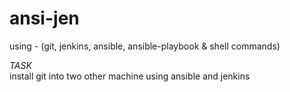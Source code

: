 # ansi-jen

using - (git, jenkins, ansible, ansible-playbook & shell commands)

*TASK*                                                                                                                                                     
install git into two other machine using ansible and jenkins
